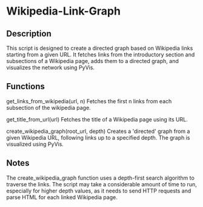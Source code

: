# Wikipedia-Link-Graph
## Description
This script is designed to create a directed graph based on Wikipedia links starting from a given URL. It fetches links from the introductory section and subsections of a Wikipedia page, adds them to a directed graph, and visualizes the network using PyVis.




## Functions
get_links_from_wikipedia(url, n)
Fetches the first n links from each subsection of the wikipedia page.

get_title_from_url(url)
Fetches the title of a Wikipedia page using its URL.

create_wikipedia_graph(root_url, depth)
Creates a 'directed' graph from a given Wikipedia URL, following links up to a specified depth. The graph is visualized using PyVis.

## Notes
The create_wikipedia_graph function uses a depth-first search algorithm to traverse the links.
The script may take a considerable amount of time to run, especially for higher depth values, as it needs to send HTTP requests and parse HTML for each linked Wikipedia page.
